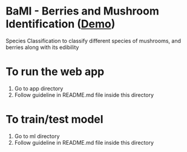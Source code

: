 # BaMI - Berries and Mushroom Identification ([Demo](https://replit.com/@NikitaShrestha1/BaMI))
Species Classification to classify different species of mushrooms, and berries along with its edibility

# To run the web app
1. Go to app directory
2. Follow guideline in README.md file inside this directory

# To train/test model
1. Go to ml directory
2. Follow guideline in README.md file inside this directory
